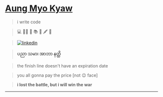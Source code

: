 # [Aung Myo Kyaw](https://www.aungmyokyaw.com)

> i write code

> 💻 🧘‍♂️ 📝 📚 📖 🖋️ 🌼

> [![linkedin](https://img.shields.io/badge/LinkedIn-0077B5?style=for-the-badge&logo=linkedin&logoColor=white)](https://www.linkedin.com/in/aungmyokyaw/)

> **ပညာ သမာ၊ အာဘာ နတ္ထိ**

> the finish line doesn't have an expiration date

> you all gonna pay the price [not 😉 face]

> **i lost the battle, but i will win the war**

---
